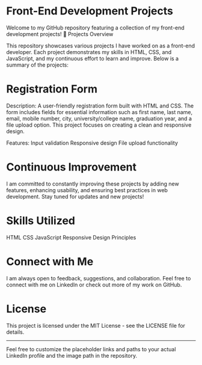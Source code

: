 # Front-End Development Projects

Welcome to my GitHub repository featuring a collection of my front-end development projects! 🚀
Projects Overview

This repository showcases various projects I have worked on as a front-end developer. Each project demonstrates my skills in HTML, CSS, and JavaScript, and my continuous effort to learn and improve. Below is a summary of the projects:

# Registration Form

Description: A user-friendly registration form built with HTML and CSS. The form includes fields for essential information such as first name, last name, email, mobile number, city, university/college name, graduation year, and a file upload option. This project focuses on creating a clean and responsive design.

Features:
        Input validation
        Responsive design
        File upload functionality

# Continuous Improvement

I am committed to constantly improving these projects by adding new features, enhancing usability, and ensuring best practices in web development. Stay tuned for updates and new projects!

# Skills Utilized

HTML
CSS
JavaScript
Responsive Design Principles

# Connect with Me

I am always open to feedback, suggestions, and collaboration. Feel free to connect with me on LinkedIn or check out more of my work on GitHub.

# License

This project is licensed under the MIT License - see the LICENSE file for details.

________________________________________________________________________________________________________________________________________________________________________________________

Feel free to customize the placeholder links and paths to your actual LinkedIn profile and the image path in the repository.
